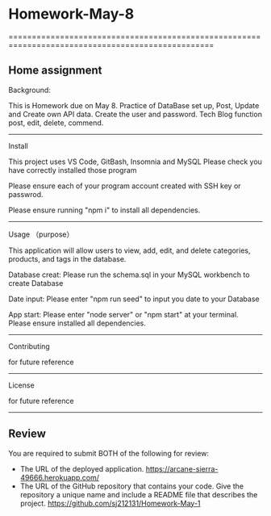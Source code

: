 # Homework-May-8

==================================================================================================

## Home assignment

Background:

This is Homework due on May 8. Practice of DataBase set up, Post, Update and Create own API data. Create the user and password. Tech Blog function post, edit, delete, commend.

---

Install

This project uses VS Code, GitBash, Insomnia and MySQL Please check you have correctly installed those program

Please ensure each of your program account created with SSH key or passwrod.

Please ensure running "npm i" to install all dependencies.

---

Usage （purpose）

This application will allow users to view, add, edit, and delete categories, products, and tags in the database.

Database creat: Please run the schema.sql in your MySQL workbench to create Database

Date input: Please enter "npm run seed" to input you date to your Database

App start: Please enter "node server" or "npm start" at your terminal. Please ensure installed all dependencies.

---

Contributing

for future reference

---

License

for future reference

---

## Review

You are required to submit BOTH of the following for review:

- The URL of the deployed application.
  https://arcane-sierra-49666.herokuapp.com/
- The URL of the GitHub repository that contains your code. Give the repository a unique name and include a README file that describes the project.
  https://github.com/sj212131/Homework-May-1
